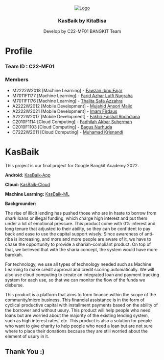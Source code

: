 <div id="top"></div>
<!--
*** Thanks for checking out the Best-README-Template. If you have a suggestion
*** that would make this better, please fork the repo and create a pull request
*** or simply open an issue with the tag "enhancement".
*** Don't forget to give the project a star!
*** Thanks again! Now go create something AMAZING! :D
-->



<!-- PROJECT SHIELDS -->
<!--
*** I'm using markdown "reference style" links for readability.
*** Reference links are enclosed in brackets [ ] instead of parentheses ( ).
*** See the bottom of this document for the declaration of the reference variables
*** for contributors-url, forks-url, etc. This is an optional, concise syntax you may use.
*** https://www.markdownguide.org/basic-syntax/#reference-style-links
-->



<!-- PROJECT LOGO -->
<br />
<div align="center">
  <a href="https://github.com/othneildrew/Best-README-Template">
    <img src="/Assets/images/KasBaik-Logo.png" alt="Logo">
  </a>
  <h3 align="center">KasBaik by KitaBisa</h3>
  <p align="center">Develop by C22-MF01 BANGKIT Team</p>
</div>

# Profile

### Team ID : C22-MF01

### Members

* M2222W2018 [Machine Learning] - [Fawzan Ibnu Fajar](https://github.com/nurimammasri)
* M7011F1177 [Machine Learning] - [Farid Azhar Lutfi Nugraha](https://github.com/faridazhr) 
* M7011F1176 [Machine Learning] - [Thalita Safa Azzahra](https://github.com/thalitasaff) 
* A2222W2012 [Mobile Development] - [Mujahid Ansori Majid](https://github.com/hitzvera) 
* A2222W2021 [Mobile Development] - [Imam Firdaus](https://github.com/imamfirdaus-if)
* A2222W2017 [Mobile Development] - [Fakhri Faishal Rochdiana](https://github.com/FakhriFaishalRochdiana)
* C2010F1114 [Cloud Computing] - [Fadhilah Akbar Suherman](https://github.com/fadhilahakbars) 
* C2010F1103 [Cloud Computing] - [Bagus Nurhuda](https://github.com/BagusNurhudaUI)
* C7222W2011 [Cloud Computing] - [Muhamad Krisnandi](https://github.com/m-krisnandi)


# KasBaik
This project is our final project for Google Bangkit Academy 2022.

**Android:**
[KasBaik-App](https://github.com/imamfirdaus-if/kasbaik/tree/main/android)

**Cloud:**
[KasBaik-Cloud](https://github.com/imamfirdaus-if/kasbaik/tree/main/cloud/auth)

**Machine Learning:**
[KasBaik-ML](https://github.com/faridazhr/kasbaik/tree/main/machine-learning)

**Backgrounder:**

The rise of illicit lending has pushed those who are in haste to borrow from shark loans or illegal funding, which charge high interest and put them under a lot of emotional pressure. This product come with 0% interest and long tenure that adjusted to their ability, so they can be confident to pay back and ease to use the capital support wisely.
Since awareness of anti-riba is increasing, and more and more people are aware of it, we have to chase the opportunity to provide a shariah-compliant product. On top of that, we believed that with the sharia concept, the system would have more barokah. 

For technology, we use all types of technology needed such as Machine Learning to make credit approval and credit scoring automatically. We will also use cloud computing to create an integrated loan and payment tracking system for each use, so that we can monitor the flow of the funds we disburse.

This product is a platform that aims to form finance within the scope of the community/micro business. This financial assistance is in the form of cyclical productive capital with installment payments based on the ability of the borrower and without usury.
This product will help people who need loans but are worried about the majority of the existing lending system, such as high interest rates, etc. This product is also a solution for people who want to give charity to help people who need a loan but are not sure where to place their donations because they are still worried about the element of usury in it.



## Thank You :)

